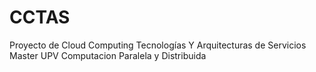 # CCTAS
Proyecto de Cloud Computing Tecnologías Y Arquitecturas de Servicios Master UPV Computacion Paralela y Distribuida
